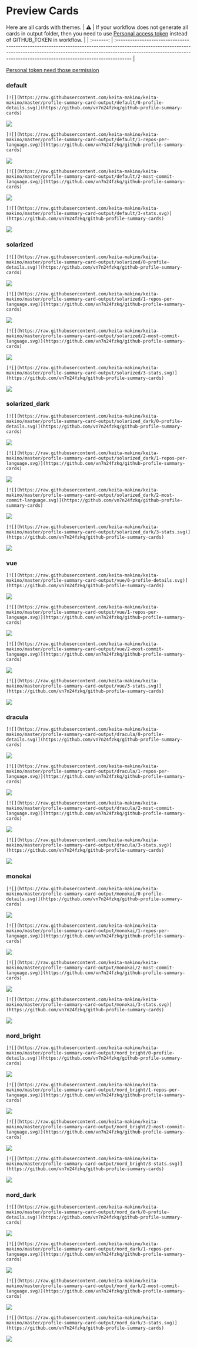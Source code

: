 
# Preview Cards

Here are all cards with themes.
| :warning: | If your workflow does not generate all cards in output folder, then you need to use [Personal access token](https://docs.github.com/en/actions/configuring-and-managing-workflows/creating-and-storing-encrypted-secrets) instead of GITHUB_TOKEN in workflow. |
| :-------: | :------------------------------------------------------------------------------------------------------------------------------------------------------------------------------------------------------------------------------------------------ |

[Personal token need those permission](https://github.com/vn7n24fzkq/github-profile-summary-cards/wiki/Personal-access-token-permissions)


### default


```
[![](https://raw.githubusercontent.com/keita-makino/keita-makino/master/profile-summary-card-output/default/0-profile-details.svg)](https://github.com/vn7n24fzkq/github-profile-summary-cards)
```
![](https://raw.githubusercontent.com/keita-makino/keita-makino/master/profile-summary-card-output/default/0-profile-details.svg)


```
[![](https://raw.githubusercontent.com/keita-makino/keita-makino/master/profile-summary-card-output/default/1-repos-per-language.svg)](https://github.com/vn7n24fzkq/github-profile-summary-cards)
```
![](https://raw.githubusercontent.com/keita-makino/keita-makino/master/profile-summary-card-output/default/1-repos-per-language.svg)


```
[![](https://raw.githubusercontent.com/keita-makino/keita-makino/master/profile-summary-card-output/default/2-most-commit-language.svg)](https://github.com/vn7n24fzkq/github-profile-summary-cards)
```
![](https://raw.githubusercontent.com/keita-makino/keita-makino/master/profile-summary-card-output/default/2-most-commit-language.svg)


```
[![](https://raw.githubusercontent.com/keita-makino/keita-makino/master/profile-summary-card-output/default/3-stats.svg)](https://github.com/vn7n24fzkq/github-profile-summary-cards)
```
![](https://raw.githubusercontent.com/keita-makino/keita-makino/master/profile-summary-card-output/default/3-stats.svg)


### solarized


```
[![](https://raw.githubusercontent.com/keita-makino/keita-makino/master/profile-summary-card-output/solarized/0-profile-details.svg)](https://github.com/vn7n24fzkq/github-profile-summary-cards)
```
![](https://raw.githubusercontent.com/keita-makino/keita-makino/master/profile-summary-card-output/solarized/0-profile-details.svg)


```
[![](https://raw.githubusercontent.com/keita-makino/keita-makino/master/profile-summary-card-output/solarized/1-repos-per-language.svg)](https://github.com/vn7n24fzkq/github-profile-summary-cards)
```
![](https://raw.githubusercontent.com/keita-makino/keita-makino/master/profile-summary-card-output/solarized/1-repos-per-language.svg)


```
[![](https://raw.githubusercontent.com/keita-makino/keita-makino/master/profile-summary-card-output/solarized/2-most-commit-language.svg)](https://github.com/vn7n24fzkq/github-profile-summary-cards)
```
![](https://raw.githubusercontent.com/keita-makino/keita-makino/master/profile-summary-card-output/solarized/2-most-commit-language.svg)


```
[![](https://raw.githubusercontent.com/keita-makino/keita-makino/master/profile-summary-card-output/solarized/3-stats.svg)](https://github.com/vn7n24fzkq/github-profile-summary-cards)
```
![](https://raw.githubusercontent.com/keita-makino/keita-makino/master/profile-summary-card-output/solarized/3-stats.svg)


### solarized_dark


```
[![](https://raw.githubusercontent.com/keita-makino/keita-makino/master/profile-summary-card-output/solarized_dark/0-profile-details.svg)](https://github.com/vn7n24fzkq/github-profile-summary-cards)
```
![](https://raw.githubusercontent.com/keita-makino/keita-makino/master/profile-summary-card-output/solarized_dark/0-profile-details.svg)


```
[![](https://raw.githubusercontent.com/keita-makino/keita-makino/master/profile-summary-card-output/solarized_dark/1-repos-per-language.svg)](https://github.com/vn7n24fzkq/github-profile-summary-cards)
```
![](https://raw.githubusercontent.com/keita-makino/keita-makino/master/profile-summary-card-output/solarized_dark/1-repos-per-language.svg)


```
[![](https://raw.githubusercontent.com/keita-makino/keita-makino/master/profile-summary-card-output/solarized_dark/2-most-commit-language.svg)](https://github.com/vn7n24fzkq/github-profile-summary-cards)
```
![](https://raw.githubusercontent.com/keita-makino/keita-makino/master/profile-summary-card-output/solarized_dark/2-most-commit-language.svg)


```
[![](https://raw.githubusercontent.com/keita-makino/keita-makino/master/profile-summary-card-output/solarized_dark/3-stats.svg)](https://github.com/vn7n24fzkq/github-profile-summary-cards)
```
![](https://raw.githubusercontent.com/keita-makino/keita-makino/master/profile-summary-card-output/solarized_dark/3-stats.svg)


### vue


```
[![](https://raw.githubusercontent.com/keita-makino/keita-makino/master/profile-summary-card-output/vue/0-profile-details.svg)](https://github.com/vn7n24fzkq/github-profile-summary-cards)
```
![](https://raw.githubusercontent.com/keita-makino/keita-makino/master/profile-summary-card-output/vue/0-profile-details.svg)


```
[![](https://raw.githubusercontent.com/keita-makino/keita-makino/master/profile-summary-card-output/vue/1-repos-per-language.svg)](https://github.com/vn7n24fzkq/github-profile-summary-cards)
```
![](https://raw.githubusercontent.com/keita-makino/keita-makino/master/profile-summary-card-output/vue/1-repos-per-language.svg)


```
[![](https://raw.githubusercontent.com/keita-makino/keita-makino/master/profile-summary-card-output/vue/2-most-commit-language.svg)](https://github.com/vn7n24fzkq/github-profile-summary-cards)
```
![](https://raw.githubusercontent.com/keita-makino/keita-makino/master/profile-summary-card-output/vue/2-most-commit-language.svg)


```
[![](https://raw.githubusercontent.com/keita-makino/keita-makino/master/profile-summary-card-output/vue/3-stats.svg)](https://github.com/vn7n24fzkq/github-profile-summary-cards)
```
![](https://raw.githubusercontent.com/keita-makino/keita-makino/master/profile-summary-card-output/vue/3-stats.svg)


### dracula


```
[![](https://raw.githubusercontent.com/keita-makino/keita-makino/master/profile-summary-card-output/dracula/0-profile-details.svg)](https://github.com/vn7n24fzkq/github-profile-summary-cards)
```
![](https://raw.githubusercontent.com/keita-makino/keita-makino/master/profile-summary-card-output/dracula/0-profile-details.svg)


```
[![](https://raw.githubusercontent.com/keita-makino/keita-makino/master/profile-summary-card-output/dracula/1-repos-per-language.svg)](https://github.com/vn7n24fzkq/github-profile-summary-cards)
```
![](https://raw.githubusercontent.com/keita-makino/keita-makino/master/profile-summary-card-output/dracula/1-repos-per-language.svg)


```
[![](https://raw.githubusercontent.com/keita-makino/keita-makino/master/profile-summary-card-output/dracula/2-most-commit-language.svg)](https://github.com/vn7n24fzkq/github-profile-summary-cards)
```
![](https://raw.githubusercontent.com/keita-makino/keita-makino/master/profile-summary-card-output/dracula/2-most-commit-language.svg)


```
[![](https://raw.githubusercontent.com/keita-makino/keita-makino/master/profile-summary-card-output/dracula/3-stats.svg)](https://github.com/vn7n24fzkq/github-profile-summary-cards)
```
![](https://raw.githubusercontent.com/keita-makino/keita-makino/master/profile-summary-card-output/dracula/3-stats.svg)


### monokai


```
[![](https://raw.githubusercontent.com/keita-makino/keita-makino/master/profile-summary-card-output/monokai/0-profile-details.svg)](https://github.com/vn7n24fzkq/github-profile-summary-cards)
```
![](https://raw.githubusercontent.com/keita-makino/keita-makino/master/profile-summary-card-output/monokai/0-profile-details.svg)


```
[![](https://raw.githubusercontent.com/keita-makino/keita-makino/master/profile-summary-card-output/monokai/1-repos-per-language.svg)](https://github.com/vn7n24fzkq/github-profile-summary-cards)
```
![](https://raw.githubusercontent.com/keita-makino/keita-makino/master/profile-summary-card-output/monokai/1-repos-per-language.svg)


```
[![](https://raw.githubusercontent.com/keita-makino/keita-makino/master/profile-summary-card-output/monokai/2-most-commit-language.svg)](https://github.com/vn7n24fzkq/github-profile-summary-cards)
```
![](https://raw.githubusercontent.com/keita-makino/keita-makino/master/profile-summary-card-output/monokai/2-most-commit-language.svg)


```
[![](https://raw.githubusercontent.com/keita-makino/keita-makino/master/profile-summary-card-output/monokai/3-stats.svg)](https://github.com/vn7n24fzkq/github-profile-summary-cards)
```
![](https://raw.githubusercontent.com/keita-makino/keita-makino/master/profile-summary-card-output/monokai/3-stats.svg)


### nord_bright


```
[![](https://raw.githubusercontent.com/keita-makino/keita-makino/master/profile-summary-card-output/nord_bright/0-profile-details.svg)](https://github.com/vn7n24fzkq/github-profile-summary-cards)
```
![](https://raw.githubusercontent.com/keita-makino/keita-makino/master/profile-summary-card-output/nord_bright/0-profile-details.svg)


```
[![](https://raw.githubusercontent.com/keita-makino/keita-makino/master/profile-summary-card-output/nord_bright/1-repos-per-language.svg)](https://github.com/vn7n24fzkq/github-profile-summary-cards)
```
![](https://raw.githubusercontent.com/keita-makino/keita-makino/master/profile-summary-card-output/nord_bright/1-repos-per-language.svg)


```
[![](https://raw.githubusercontent.com/keita-makino/keita-makino/master/profile-summary-card-output/nord_bright/2-most-commit-language.svg)](https://github.com/vn7n24fzkq/github-profile-summary-cards)
```
![](https://raw.githubusercontent.com/keita-makino/keita-makino/master/profile-summary-card-output/nord_bright/2-most-commit-language.svg)


```
[![](https://raw.githubusercontent.com/keita-makino/keita-makino/master/profile-summary-card-output/nord_bright/3-stats.svg)](https://github.com/vn7n24fzkq/github-profile-summary-cards)
```
![](https://raw.githubusercontent.com/keita-makino/keita-makino/master/profile-summary-card-output/nord_bright/3-stats.svg)


### nord_dark


```
[![](https://raw.githubusercontent.com/keita-makino/keita-makino/master/profile-summary-card-output/nord_dark/0-profile-details.svg)](https://github.com/vn7n24fzkq/github-profile-summary-cards)
```
![](https://raw.githubusercontent.com/keita-makino/keita-makino/master/profile-summary-card-output/nord_dark/0-profile-details.svg)


```
[![](https://raw.githubusercontent.com/keita-makino/keita-makino/master/profile-summary-card-output/nord_dark/1-repos-per-language.svg)](https://github.com/vn7n24fzkq/github-profile-summary-cards)
```
![](https://raw.githubusercontent.com/keita-makino/keita-makino/master/profile-summary-card-output/nord_dark/1-repos-per-language.svg)


```
[![](https://raw.githubusercontent.com/keita-makino/keita-makino/master/profile-summary-card-output/nord_dark/2-most-commit-language.svg)](https://github.com/vn7n24fzkq/github-profile-summary-cards)
```
![](https://raw.githubusercontent.com/keita-makino/keita-makino/master/profile-summary-card-output/nord_dark/2-most-commit-language.svg)


```
[![](https://raw.githubusercontent.com/keita-makino/keita-makino/master/profile-summary-card-output/nord_dark/3-stats.svg)](https://github.com/vn7n24fzkq/github-profile-summary-cards)
```
![](https://raw.githubusercontent.com/keita-makino/keita-makino/master/profile-summary-card-output/nord_dark/3-stats.svg)

